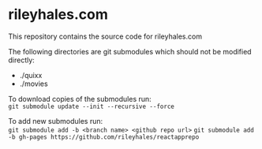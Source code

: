 # rileyhales.com
This repository contains the source code for rileyhales.com

The following directories are git submodules which should not be modified directly:
- ./quixx
- ./movies

To download copies of the submodules run:  
`git submodule update --init --recursive --force`

To add new submodules run:  
`git submodule add -b <branch name> <github repo url>`
`git submodule add -b gh-pages https://github.com/rileyhales/reactapprepo`
